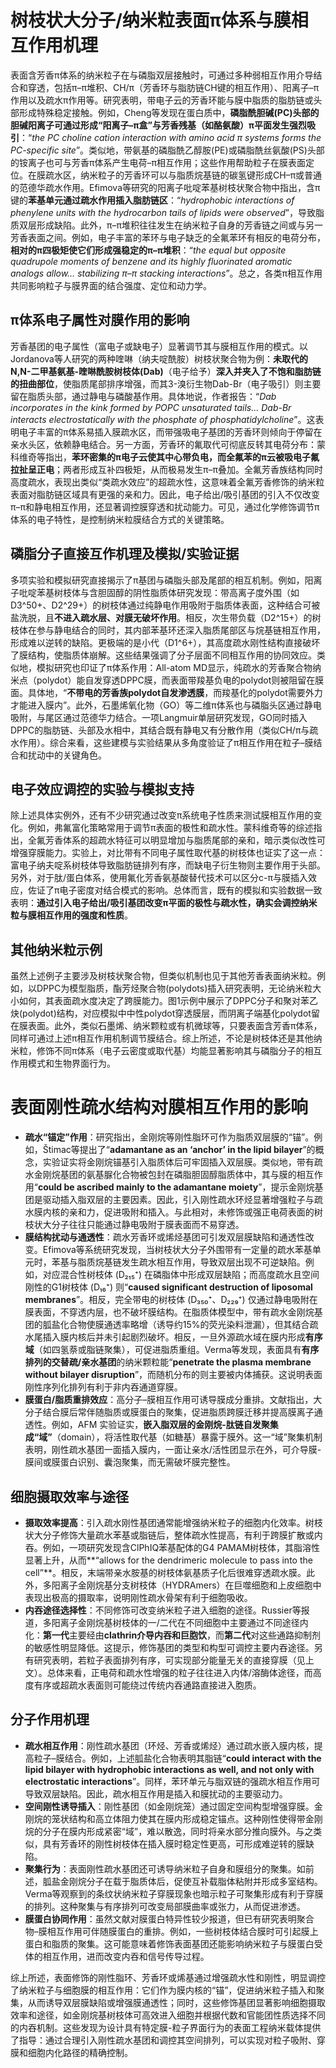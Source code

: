 ---
---


# 树枝状大分子/纳米粒表面π体系与膜相互作用机理

表面含芳香π体系的纳米粒子在与磷脂双层接触时，可通过多种弱相互作用介导结合和穿透，包括π–π堆积、CH/π（芳香环与脂肪链CH键的相互作用）、阳离子–π作用以及疏水π作用等。研究表明，带电子云的芳香环能与膜中脂质的脂肪链或头部形成特殊稳定接触。例如，Cheng等发现在蛋白质中，**磷脂酰胆碱(PC)头部的胆碱阳离子可通过形成“阳离子–π盒”与芳香残基（如酪氨酸）π平面发生强烈吸引**：“*the PC choline cation interaction with amino acid π systems forms the PC-specific site*”。类似地，带氨基的磷脂酰乙醇胺(PE)或磷脂酰丝氨酸(PS)头部的铵离子也可与芳香π体系产生电荷–π相互作用；这些作用帮助粒子在膜表面定位。在膜疏水区，纳米粒子的芳香环可以与脂质烷基链的碳氢键形成CH–π或普通的范德华疏水作用。Efimova等研究的阳离子吡啶苯基树枝状聚合物中指出，含π键的**苯基单元通过疏水作用插入脂肪链区**：“*hydrophobic interactions of phenylene units with the hydrocarbon tails of lipids were observed*”，导致脂质双层形成缺陷。此外，π–π堆积往往发生在纳米粒子自身的芳香链之间或与另一芳香表面之间。例如，电子丰富的苯环与电子缺乏的全氟苯环有相反的电荷分布，**相对的π四极矩使它们形成强稳定的π–π堆积**：“*the equal but opposite quadrupole moments of benzene and its highly fluorinated aromatic analogs allow… stabilizing π–π stacking interactions*”。总之，各类π相互作用共同影响粒子与膜界面的结合强度、定位和动力学。

## π体系电子属性对膜作用的影响

芳香基团的电子属性（富电子或缺电子）显著调节其与膜相互作用的模式。以Jordanova等人研究的两种喹啉（纳夫啶酰胺）树枝状聚合物为例：**未取代的N,N-二甲基氨基-喹啉酰胺树枝体(Dab)**（电子给予）**深入并夹入了不饱和脂肪链的扭曲部位**，使脂质尾部排序增强，而其3-溴衍生物Dab-Br（电子吸引）则主要留在脂质头部，通过静电与磷酸基作用。具体地说，作者报告：“*Dab incorporates in the kink formed by POPC unsaturated tails... Dab-Br interacts electrostatically with the phosphate of phosphatidylcholine*”。这表明电子丰富的π体系易插入膜疏水区，而带强吸电子基团的芳香环则倾向于停留在亲水头区，依赖静电结合。另一方面，芳香环的氟取代可彻底反转其电荷分布：蒙科维奇等指出，**苯环密集的π电子云使其中心带负电，而全氟苯的π云被吸电子氟拉扯呈正电**；两者形成互补四极矩，从而极易发生π–π叠加。全氟芳香族结构同时高度疏水，表现出类似“类疏水效应”的超疏水性，这意味着全氟芳香修饰的纳米粒表面对脂肪链区域具有更强的亲和力。因此，电子给出/吸引基团的引入不仅改变π–π和静电相互作用，还显著调控膜穿透和扰动能力。可见，通过化学修饰调节π体系的电子特性，是控制纳米粒膜结合方式的关键策略。

## 磷脂分子直接互作机理及模拟/实验证据

多项实验和模拟研究直接揭示了π基团与磷脂头部及尾部的相互机制。例如，阳离子吡啶苯基树枝体与含胆固醇的阴性脂质体研究发现：带高离子度外围（如D3^50+、D2^29+）的树枝体通过纯静电作用吸附于脂质体表面，这种结合可被盐洗脱，且**不进入疏水层、对膜无破坏作用**。相反，次生带负载（D2^15+）的树枝体在参与静电结合的同时，其内部苯基环还深入脂质尾部区与烷基链相互作用，形成难以逆转的缺陷。更极端的是小代（D1^6+），其高度疏水刚性结构直接破坏了膜结构，使脂质体崩解。这些结果强调了分子层面不同相互作用的协同效应。类似地，模拟研究也印证了π体系作用：All-atom MD显示，纯疏水的芳香聚合物纳米点（polydot）能自发穿透DPPC膜，而表面带羧基负电的polydot则被阻留在膜面。具体地，“**不带电的芳香族polydot自发渗透膜**，而羧基化的polydot需要外力才能进入膜内”。此外，石墨烯氧化物（GO）等二维π体系也与磷脂头区通过静电吸附，与尾区通过范德华力结合。一项Langmuir单层研究发现，GO同时插入DPPC的脂肪链、头部及水相中，其结合既有静电又有分散作用（类似CH/π与疏水作用）。综合来看，这些建模与实验结果从多角度验证了π相互作用在粒子–膜结合和扰动中的关键角色。

## 电子效应调控的实验与模拟支持

除上述具体实例外，还有不少研究通过改变π系统电子性质来测试膜相互作用的变化。例如，弗氟富化策略常用于调节π表面的极性和疏水性。蒙科维奇等的综述指出，全氟芳香体系的超疏水特征可以明显增加与脂质尾部的亲和，暗示类似改性可增强穿膜能力。实验上，对比带有不同电子属性取代基的树枝体也证实了这一点：富电子纳夫啶系树枝体导致脂肪链排列有序，而缺电子衍生物则主要作用于头部。另外，对于肽/蛋白体系，使用氟化芳香氨基酸替代技术可以区分c-π与膜插入效应，佐证了π电子密度对结合模式的影响。总体而言，既有的模拟和实验数据一致表明：**通过引入电子给出/吸引基团改变π平面的极性与疏水性，确实会调控纳米粒与膜相互作用的强度和性质**。

## 其他纳米粒示例

虽然上述例子主要涉及树枝状聚合物，但类似机制也见于其他芳香表面纳米粒。例如，以DPPC为模型脂质，酯芳烃聚合物(polydots)插入研究表明，无论纳米粒大小如何，其表面疏水度决定了跨膜能力。图1示例中展示了DPPC分子和聚对苯乙炔(polydot)结构，对应模拟中中性polydot穿透膜层，而阴离子端基化polydot留在膜表面。此外，类似石墨烯、纳米颗粒或有机微球等，只要表面含芳香π体系，同样可通过上述π相互作用机制调节膜结合。综上所述，不论是树枝体还是其他纳米粒，修饰不同π体系（电子云密度或取代基）均能显著影响其与磷脂分子的相互作用模式和生物界面行为。





# 表面刚性疏水结构对膜相互作用的影响

- **疏水“锚定”作用**：研究指出，金刚烷等刚性脂环可作为脂质双层膜的“锚”。例如，Štimac等提出了“**adamantane as an ‘anchor’ in the lipid bilayer**”的概念，实验证实将金刚烷锚基引入脂质体后可牢固插入双层膜。类似地，带有疏水金刚烷基团的氨基脲化合物被包封在磷脂胆固醇脂质体中，其与膜的相互作用“**could be ascribed mainly to the adamantane moiety**”，提示金刚烷基团是驱动插入脂双层的主要因素。因此，引入刚性疏水环烃显著增强粒子与疏水膜内核的亲和力，促进吸附和插入。与此相对，未修饰或强正电荷表面的树枝状大分子往往只能通过静电吸附于膜表面而不易穿透。
- **膜结构扰动与通透性**：疏水芳香环或烯烃基团可引发双层膜缺陷和通透性改变。Efimova等系统研究发现，当树枝状大分子外围带有一定量的疏水苯基单元时，苯基与脂质烷基链发生疏水相互作用，导致双层出现不可逆缺陷。例如，对应混合性树枝体 (D₂₁₅⁺) 在磷脂体中形成双层缺陷；而高度疏水且空间刚性的G1树枝体 (D₁₆⁺) 则“**caused significant destruction of liposomal membranes**”。相反，完全带电的树枝体 (D₃₅₀⁺、D₂₂₉⁺) 仅通过静电吸附在膜表面，不穿透内层，也不破坏膜结构。在脂质体模型中，带有疏水金刚烷基团的胍盐化合物使膜通透率略增（诱导约15%的荧光染料泄漏），但其结合疏水尾插入膜内核后并未引起剧烈破坏。相反，一旦外源疏水域在膜内形成**有序域**（如四氢萘或脂链聚集），可促进脂质重组。Verma等发现，表面具有**有序排列的交替疏/亲水基团**的纳米颗粒能“**penetrate the plasma membrane without bilayer disruption**”，而随机分布的则主要被内体捕获。这说明表面刚性序列化排列有利于非内吞通道穿膜。
- **膜蛋白/脂质重排效应**：高分子–膜相互作用可诱导膜成分重排。文献指出，大分子结合膜后常伴随脂质或膜蛋白的聚集，促进脂质跨膜迁移并提高膜离子通透性。例如，AFM 实验证实，**嵌入脂双层的金刚烷-肽链自发聚集成“域”**（domain），将活性取代基（如糖基）暴露于膜外。这一“域”聚集机制表明，刚性疏水基团一面插入膜内，一面让亲水/活性团显示在外，可介导膜-膜间或膜蛋白识别、囊泡聚集，而无需破坏膜完整性。

## 细胞摄取效率与途径

- **摄取效率提高**：引入疏水刚性基团通常能增强纳米粒子的细胞内化效率。树枝状大分子修饰大量疏水苯基或脂链后，整体疏水性提高，有利于跨膜扩散或内吞。例如，一项研究发现含ClPhIQ苯基配体的G4 PAMAM树枝体，其脂溶性显著上升，从而**“allows for the dendrimeric molecule to pass into the cell”**。相反，末端带亲水胺基的树枝体氨基质子化后很难穿透疏水膜。此外，多阳离子金刚烷基分支树枝体（HYDRAmers）在巨噬细胞和上皮细胞中表现出极高的摄取率，说明刚性疏水骨架有利于细胞吸收。
- **内吞途径选择性**：不同修饰可改变纳米粒子进入细胞的途径。Russier等报道，多阳离子金刚烷基树枝体的一/二代在不同细胞中主要通过不同途径内化：**第一代**主要经由**clathrin介导内吞和巨胞饮**，而**第二代**对这些通路抑制剂的敏感性明显降低。这提示，修饰基团的类型和构型可调控主要内吞途径。另有研究表明，若粒子表面排列有序，可实现部分能量无关的直接穿膜（见上文）。总体来看，正电荷和疏水性增强的粒子往往进入内体/溶酶体途径，而高度有序或超疏水表面则可能绕过传统内吞通路直接进入胞质。

## 分子作用机理

- **疏水相互作用**：刚性疏水基团（环烃、芳香或烯烃）通过疏水嵌入膜内核，提高粒子–膜结合。例如，上述胍盐化合物表明其脂链“**could interact with the lipid bilayer with hydrophobic interactions as well, and not only with electrostatic interactions**”。同样，苯环单元与脂双链的强疏水相互作用可导致双层缺陷。因此，疏水相互作用是插入和膜扰动的主要驱动力。
- **空间刚性诱导插入**：刚性基团（如金刚烷笼）通过固定空间构型增强穿膜。金刚烷的笼状结构和高立体阻力使其在膜内形成稳定锚点。这种刚性使得带金刚烷的分子在膜内形成紧密“域”，难以散逸，同时将亲水部分推向膜外。与之类似，具有芳香环的刚性树枝体在插入膜时稳定性更高，可形成难逆转的膜缺陷。
- **聚集行为**：表面刚性疏水基团还可诱导纳米粒子自身和膜组分的聚集。如前述，胍盐金刚烷分子在载于脂质体后，促使互补载脂体粘附并形成多室结构。Verma等观察到的条纹状纳米粒子穿膜现象也暗示粒子可聚集形成有利于穿膜的排列。这种聚集与有序排列可改变局部膜曲率或张力，从而促进渗透。
- **膜蛋白协同作用**：虽然文献对膜蛋白特异性较少报道，但已有研究表明聚合物–膜相互作用可伴随膜蛋白的重排。例如，一些树枝体结合膜时可引起膜上蛋白和脂质的聚集。这可能意味着修饰表面基团还能影响纳米粒子与膜蛋白受体的相互作用，进而改变内吞和信号传导过程。

综上所述，表面修饰的刚性脂环、芳香环或烯基通过增强疏水性和刚性，明显调控了纳米粒子与细胞膜的相互作用：它们作为膜内核的“锚”，促进纳米粒子插入和聚集，从而诱导双层膜缺陷或增强膜通透性；同时，这些修饰基团显著影响细胞摄取效率和途径，如金刚烷基树枝体可高效进入细胞并根据代数和官能团性质选择不同的内吞机制。这些发现为设计具有特定膜-粒子界面行为的表面工程纳米载体提供了指导：通过合理引入刚性疏水基团和调控其空间排列，可以实现对粒子吸附、穿膜和细胞内化路径的精确控制。





